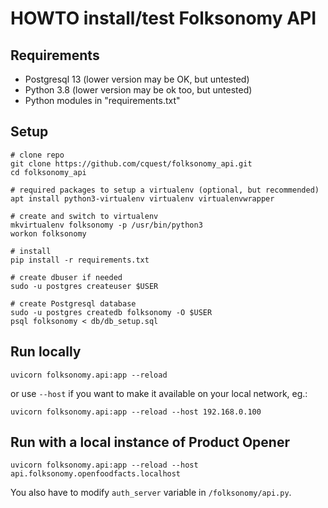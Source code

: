 # HOWTO install/test Folksonomy API

## Requirements

- Postgresql 13 (lower version may be OK, but untested)
- Python 3.8 (lower version may be ok too, but untested)
- Python modules in "requirements.txt"

## Setup

```
# clone repo
git clone https://github.com/cquest/folksonomy_api.git
cd folksonomy_api

# required packages to setup a virtualenv (optional, but recommended)
apt install python3-virtualenv virtualenv virtualenvwrapper

# create and switch to virtualenv
mkvirtualenv folksonomy -p /usr/bin/python3
workon folksonomy

# install 
pip install -r requirements.txt

# create dbuser if needed
sudo -u postgres createuser $USER

# create Postgresql database
sudo -u postgres createdb folksonomy -O $USER
psql folksonomy < db/db_setup.sql

```

## Run locally

```
uvicorn folksonomy.api:app --reload
```
or use `--host` if you want to make it available on your local network, eg.:
```
uvicorn folksonomy.api:app --reload --host 192.168.0.100
```

## Run with a local instance of Product Opener

```
uvicorn folksonomy.api:app --reload --host api.folksonomy.openfoodfacts.localhost
```
You also have to modify `auth_server` variable in `/folksonomy/api.py`.
